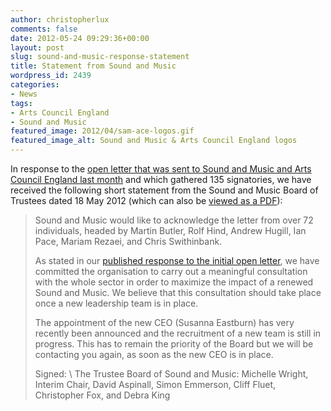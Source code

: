```yaml
---
author: christopherlux
comments: false
date: 2012-05-24 09:29:36+00:00
layout: post
slug: sound-and-music-response-statement
title: Statement from Sound and Music
wordpress_id: 2439
categories:
- News
tags:
- Arts Council England
- Sound and Music
featured_image: 2012/04/sam-ace-logos.gif
featured_image_alt: Sound and Music & Arts Council England logos
---
```


In response to the [open letter that was sent to Sound and Music and Arts Council England last month](/2012/04/response-to-letters-to-sam-ace/) and which gathered 135 signatories, we have received the following short statement from the Sound and Music Board of Trustees dated 18 May 2012 (which can also be [viewed as a PDF](/wp-content/uploads/2012/05/SaM-response-to-the-open-letter-from-72-individuals.pdf)):

> Sound and Music would like to acknowledge the letter from over 72 individuals, headed by Martin Butler, Rolf Hind, Andrew Hugill, Ian Pace, Mariam Rezaei, and Chris Swithinbank.
>
> As stated in our [published response to the initial open letter](http://www.soundandmusic.org/about/press/response-to-open-letter), we have committed the organisation to carry out a meaningful consultation with the whole sector in order to maximize the impact of a renewed Sound and Music. We believe that this consultation should take place once a new leadership team is in place.
>
> The appointment of the new CEO (Susanna Eastburn) has very recently been announced and the recruitment of a new team is still in progress. This has to remain the priority of the Board but we will be contacting you again, as soon as the new CEO is in place.
>
> Signed: \\
The Trustee Board of Sound and Music: Michelle Wright, Interim Chair, David Aspinall, Simon Emmerson, Cliff Fluet, Christopher Fox, and Debra King
